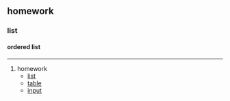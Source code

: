 ## homework
### list
#### ordered list 

---

1. homework
   - [list](homework/2list.html)
   - [table](homework/table2.html)
   - [input](/homework/input.html)
  